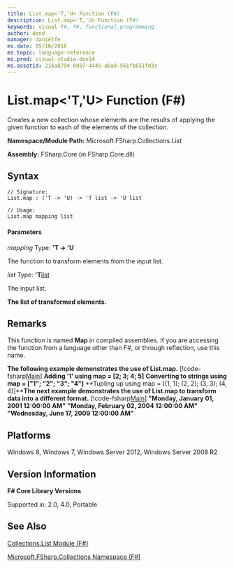```yaml
---
title: List.map<'T,'U> Function (F#)
description: List.map<'T,'U> Function (F#)
keywords: visual f#, f#, functional programming
author: dend
manager: danielfe
ms.date: 05/16/2016
ms.topic: language-reference
ms.prod: visual-studio-dev14
ms.assetid: 216a8794-0d87-4445-a6a8-561fb651fd3c 
---
```


# List.map<'T,'U> Function (F#)

Creates a new collection whose elements are the results of applying the given function to each of the elements of the collection.

**Namespace/Module Path:** Microsoft.FSharp.Collections.List

**Assembly:** FSharp.Core (in FSharp.Core.dll)


## Syntax

```
// Signature:
List.map : ('T -> 'U) -> 'T list -> 'U list

// Usage:
List.map mapping list
```

#### Parameters
*mapping*
Type: **'T -&gt; 'U**


The function to transform elements from the input list.


*list*
Type: **'T**[list](http://msdn.microsoft.com/en-us/library/c627b668-477b-4409-91ed-06d7f1b3e4a7)


The input list.



**The list of transformed elements.**
## Remarks
This function is named **Map** in compiled assemblies. If you are accessing the function from a language other than F#, or through reflection, use this name.

**The following example demonstrates the use of List.map.**
[!code-fsharp[Main](snippets/fssamples101/snippet3002.fs)]
**Adding '1' using map = [2; 3; 4; 5]**
**Converting to strings using map = ["1"; "2"; "3"; "4"]**
**Tupling up using map = [(1, 1); (2, 2); (3, 3); (4, 4)]****The next example demonstrates the use of List.map to transform data into a different format.**
[!code-fsharp[Main](snippets/fssamples101/snippet1004.fs)]
**"Monday, January 01, 2001 12:00:00 AM"**
**"Monday, February 02, 2004 12:00:00 AM"**
**"Wednesday, June 17, 2009 12:00:00 AM"**
## Platforms
Windows 8, Windows 7, Windows Server 2012, Windows Server 2008 R2


## Version Information
**F# Core Library Versions**

Supported in: 2.0, 4.0, Portable


## See Also
[Collections.List Module &#40;F&#35;&#41;](Collections.List-Module-%5BFSharp%5D.md)

[Microsoft.FSharp.Collections Namespace &#40;F&#35;&#41;](Microsoft.FSharp.Collections-Namespace-%5BFSharp%5D.md)

